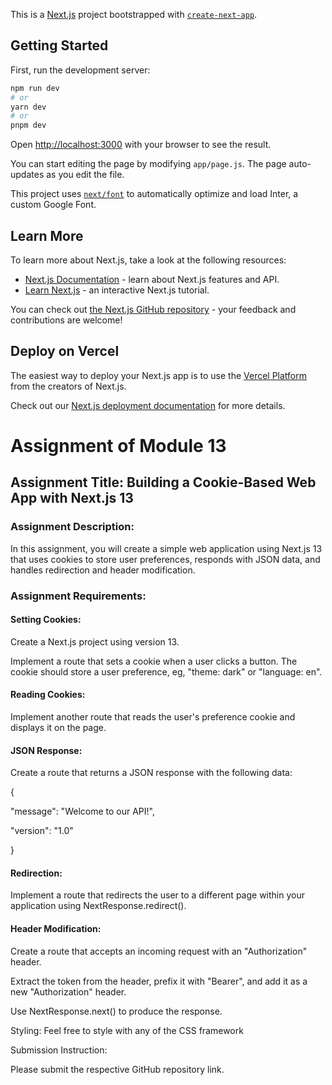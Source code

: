 This is a [Next.js](https://nextjs.org/) project bootstrapped with [`create-next-app`](https://github.com/vercel/next.js/tree/canary/packages/create-next-app).

## Getting Started

First, run the development server:

```bash
npm run dev
# or
yarn dev
# or
pnpm dev
```

Open [http://localhost:3000](http://localhost:3000) with your browser to see the result.

You can start editing the page by modifying `app/page.js`. The page auto-updates as you edit the file.

This project uses [`next/font`](https://nextjs.org/docs/basic-features/font-optimization) to automatically optimize and load Inter, a custom Google Font.

## Learn More

To learn more about Next.js, take a look at the following resources:

- [Next.js Documentation](https://nextjs.org/docs) - learn about Next.js features and API.
- [Learn Next.js](https://nextjs.org/learn) - an interactive Next.js tutorial.

You can check out [the Next.js GitHub repository](https://github.com/vercel/next.js/) - your feedback and contributions are welcome!

## Deploy on Vercel

The easiest way to deploy your Next.js app is to use the [Vercel Platform](https://vercel.com/new?utm_medium=default-template&filter=next.js&utm_source=create-next-app&utm_campaign=create-next-app-readme) from the creators of Next.js.

Check out our [Next.js deployment documentation](https://nextjs.org/docs/deployment) for more details.

# Assignment of Module 13

## Assignment Title: Building a Cookie-Based Web App with Next.js 13

### Assignment Description:

In this assignment, you will create a simple web application using Next.js 13 that uses cookies to store user preferences, responds with JSON data, and handles redirection and header modification.

### Assignment Requirements:

#### Setting Cookies:

Create a Next.js project using version 13.

Implement a route that sets a cookie when a user clicks a button. The cookie should store a user preference, eg, "theme: dark" or "language: en".

#### Reading Cookies:

Implement another route that reads the user's preference cookie and displays it on the page.

#### JSON Response:

Create a route that returns a JSON response with the following data:

{

"message": "Welcome to our API!",

"version": "1.0"

}

#### Redirection:

Implement a route that redirects the user to a different page within your application using NextResponse.redirect().

#### Header Modification:

Create a route that accepts an incoming request with an "Authorization" header.

Extract the token from the header, prefix it with "Bearer", and add it as a new "Authorization" header.

Use NextResponse.next() to produce the response.

Styling: Feel free to style with any of the CSS framework

Submission Instruction:

Please submit the respective GitHub repository link.
